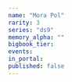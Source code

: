 ```yaml
---
name: "Mora Pol"
rarity: 3
series: "ds9"
memory_alpha: ""
bigbook_tier:
events:
in_portal:
published: false
---
```

